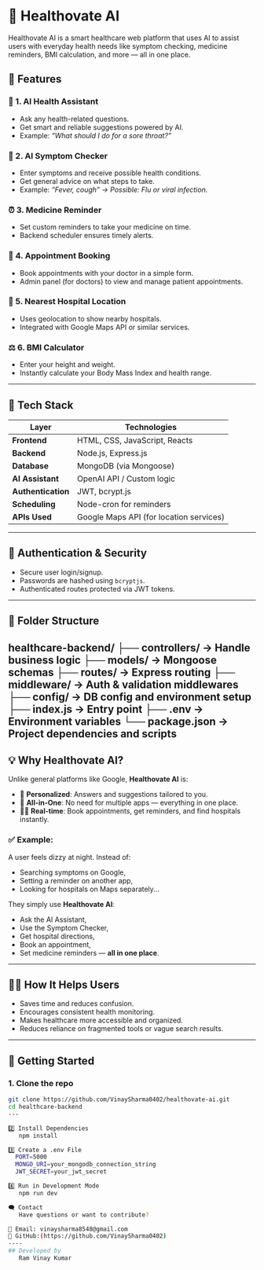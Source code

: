 # 🏥 Healthovate AI

Healthovate AI is a smart healthcare web platform that uses AI to assist users with everyday health needs like symptom checking, medicine reminders, BMI calculation, and more — all in one place.

## 🚀 Features

### 🤖 1. AI Health Assistant
- Ask any health-related questions.
- Get smart and reliable suggestions powered by AI.
- Example: _“What should I do for a sore throat?”_

### 🧾 2. AI Symptom Checker
- Enter symptoms and receive possible health conditions.
- Get general advice on what steps to take.
- Example: _“Fever, cough” → Possible: Flu or viral infection._

### ⏰ 3. Medicine Reminder
- Set custom reminders to take your medicine on time.
- Backend scheduler ensures timely alerts.

### 📅 4. Appointment Booking
- Book appointments with your doctor in a simple form.
- Admin panel (for doctors) to view and manage patient appointments.

### 🏥 5. Nearest Hospital Location
- Uses geolocation to show nearby hospitals.
- Integrated with Google Maps API or similar services.

### ⚖️ 6. BMI Calculator
- Enter your height and weight.
- Instantly calculate your Body Mass Index and health range.

---

## 🧰 Tech Stack

| Layer              | Technologies                                        |
|--------------------|-----------------------------------------------------|
| **Frontend**       | HTML, CSS, JavaScript, Reacts                       |
| **Backend**        | Node.js, Express.js                                 |
| **Database**       | MongoDB (via Mongoose)                              |
| **AI Assistant**   | OpenAI API / Custom logic                           |
| **Authentication** | JWT, bcrypt.js                                      |
| **Scheduling**     | Node-cron for reminders                             |
| **APIs Used**      | Google Maps API (for location services)             |

---

## 🔐 Authentication & Security
- Secure user login/signup.
- Passwords are hashed using `bcryptjs`.
- Authenticated routes protected via JWT tokens.

---

## 📁 Folder Structure

healthcare-backend/
├── controllers/ → Handle business logic
├── models/ → Mongoose schemas
├── routes/ → Express routing
├── middleware/ → Auth & validation middlewares
├── config/ → DB config and environment setup
├── index.js → Entry point
├── .env → Environment variables
└── package.json → Project dependencies and scripts
---

## 💡 Why Healthovate AI?

Unlike general platforms like Google, **Healthovate AI** is:

- 🧠 **Personalized**: Answers and suggestions tailored to you.
- 🧰 **All-in-One**: No need for multiple apps — everything in one place.
- 🧑‍⚕️ **Real-time**: Book appointments, get reminders, and find hospitals instantly.

### ✅ Example:

A user feels dizzy at night. Instead of:
- Searching symptoms on Google,
- Setting a reminder on another app,
- Looking for hospitals on Maps separately...

They simply use **Healthovate AI**:
- Ask the AI Assistant,
- Use the Symptom Checker,
- Get hospital directions,
- Book an appointment,
- Set medicine reminders — **all in one place**.

---

## 👨‍🔬 How It Helps Users

- Saves time and reduces confusion.
- Encourages consistent health monitoring.
- Makes healthcare more accessible and organized.
- Reduces reliance on fragmented tools or vague search results.

---

## 📌 Getting Started

### 1. Clone the repo
```bash
git clone https://github.com/VinaySharma0402/healthovate-ai.git
cd healthcare-backend
---

2️⃣ Install Dependencies
   npm install

3️⃣ Create a .env File
  PORT=5000
  MONGO_URI=your_mongodb_connection_string
  JWT_SECRET=your_jwt_secret

4️⃣ Run in Development Mode
   npm run dev

🗨️ Contact
   Have questions or want to contribute?

📧 Email: vinaysharma8548@gmail.com
🔗 GitHub:(https://github.com/VinaySharma0402)
----
## Developed by
   Ram Vinay Kumar



